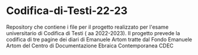 # Codifica-di-Testi-22-23
Repository che contiene i file per il progetto realizzato per l'esame universitario di Codifica di Testi ( aa 2022-2023). Il progetto prevede la codifica di tre pagine dei diari di Emanuele Artom tratte dal Fondo Emanuele Artom del Centro di Documentazione Ebraica Contemporanea CDEC
